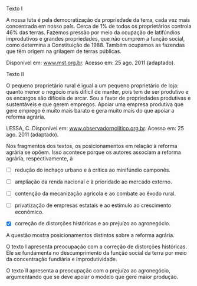 

Texto I

A nossa luta é pela democratização da propriedade da terra, cada vez mais concentrada em nosso país. Cerca de 1% de todos os proprietários controla 46% das terras. Fazemos pressão por meio da ocupação de latifúndios improdutivos e grandes propriedades, que não cumprem a função social, como determina a Constituição de 1988. Também ocupamos as fazendas que têm origem na grilagem de terras públicas.

Disponível em: www.mst.org.br. Acesso em: 25 ago. 2011 (adaptado).

Texto II

O pequeno proprietário rural é igual a um pequeno proprietário de loja: quanto menor o negócio mais difícil de manter, pois tem de ser produtivo e os encargos são difíceis de arcar. Sou a favor de propriedades produtivas e sustentáveis e que gerem empregos. Apoiar uma empresa produtiva que gere emprego é muito mais barato e gera muito mais do que apoiar a reforma agrária.

LESSA, C. Disponível em: www.observadorpolítico.org.br. Acesso em: 25 ago. 2011 (adaptado).

Nos fragmentos dos textos, os posicionamentos em relação à reforma agrária se opõem. Isso acontece porque os autores associam a reforma agrária, respectivamente, à



- [ ] redução do inchaço urbano e à crítica ao minifúndio camponês.
- [ ] ampliação da renda nacional e à prioridade ao mercado externo.
- [ ] contenção da mecanização agrícola e ao combate ao êxodo rural.
- [ ] privatização de empresas estatais e ao estímulo ao crescimento econômico.
- [x] correção de distorções históricas e ao prejuízo ao agronegócio.


A questão mostra posicionamentos distintos sobre a reforma agrária.

O texto I apresenta preocupação com a correção de distorções históricas. Ele se fundamenta no descumprimento da função social da terra por meio da concentração fundiária e improdutividade.

O texto II apresenta a preocupação com o prejuízo ao agronegócio, argumentando que se deve apoiar o modelo que gere maior produção.

        